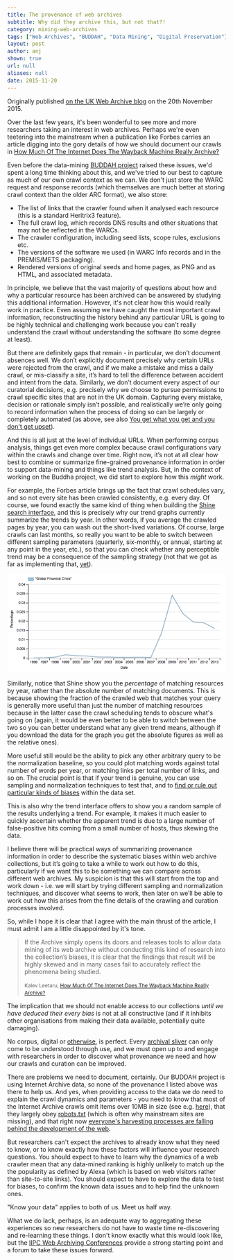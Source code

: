 ```yaml
---
title: The provenance of web archives
subtitle: Why did they archive this, but not that?!
category: mining-web-archives
tags: ["Web Archives", "BUDDAH", "Data Mining", "Digital Preservation"]
layout: post
author: anj
shown: true
url: null
aliases: null
date: 2015-11-20
---
```


Originally published [on the UK Web Archive blog](http://britishlibrary.typepad.co.uk/webarchive/2015/11/the-provenance-of-web-archives.html) on the 20th November 2015.

Over the last few years, it's been wonderful to see more and more researchers taking an interest in web archives. Perhaps we're even teetering into the mainstream when a publication like Forbes carries an article digging into the gory details of how we should document our crawls in [How Much Of The Internet Does The Wayback Machine Really Archive?](http://www.forbes.com/sites/kalevleetaru/2015/11/16/how-much-of-the-internet-does-the-wayback-machine-really-archive/)

<!--break-->

Even before the data-mining [BUDDAH project](http://buddah.projects.history.ac.uk/) raised these issues, we'd spent a long time thinking about this, and we've tried to our best to capture as much of our own crawl context as we can. We don't just store the WARC request and response records (which themselves are much better at storing crawl context than the older ARC format), we also store:

- The list of links that the crawler found when it analysed each resource (this is a standard Heritrix3 feature).
- The full crawl log, which records DNS results and other situations that may not be reflected in the WARCs.
- The crawler configuration, including seed lists, scope rules, exclusions etc.
- The versions of the software we used (in WARC Info records and in the PREMIS/METS packaging).
- Rendered versions of original seeds and home pages, as PNG and as HTML, and associated metadata.

In principle, we believe that the vast majority of questions about how and why a particular resource has been archived can be answered by studying this additional information. However, it's not clear how this would really work in practice. Even assuming we have caught the most important crawl information, reconstructing the history behind any particular URL is going to be highly technical and challenging work because you can't really understand the crawl without understanding the software (to some degree at least).

But there are definitely gaps that remain - in particular, we don’t document absences well. We don’t explicitly document precisely why certain URLs were rejected from the crawl, and if we make a mistake and miss a daily crawl, or mis-classify a site, it’s hard to tell the difference between accident and intent from the data. Similarly, we don’t document every aspect of our curatorial decisions, e.g. precisely why we choose to pursue permissions to crawl specific sites that are not in the UK domain. Capturing every mistake, decision or rationale simply isn’t possible, and realistically we’re only going to record information when the process of doing so can be largely or completely automated (as above, see also [You get what you get and you don't get upset](http://blog.dshr.org/2015/11/you-get-what-you-get-and-you-dont-get.html)).

And this is all just at the level of individual URLs. When performing corpus analysis, things get even more complex because crawl configurations vary within the crawls and change over time. Right now, it’s not at all clear how best to combine or summarize fine-grained provenance information in order to support data-mining and things like trend analysis. But, in the context of working on the Buddha project, we did start to explore how this *might* work. 

For example, the Forbes article brings up the fact that crawl schedules vary, and so not every site has been crawled consistently, e.g. every day. Of course, we found exactly the same kind of thing when building the [Shine search interface](https://www.webarchive.org.uk/shine/graph), and this is precisely why our trend graphs currently summarize the trends by year. In other words, if you average the crawled pages by year, you can wash out the short-lived variations.  Of course, large crawls can last months, so really you want to be able to switch between different sampling parameters (quarterly, six-monthly, or annual, starting at any point in the year, etc.), so that you can check whether any perceptible trend may be a consequence of the sampling strategy (not that we got as far as implementing that, [yet](https://github.com/ukwa/shine/pulls)).

[!["Global Financial Crisis"](/blog/images/shine-global-financial-crisis.png)](https://www.webarchive.org.uk/shine/graph?query=%22Global+Financial+Crisis%22&year_start=1996&year_end=2013&action=update)

Similarly, notice that Shine show you the *percentage* of matching resources by year, rather than the absolute number of matching documents.  This is because showing the fraction of the crawled web that matches your query is generally more useful than just the number of matching resources because in the latter case the crawl scheduling tends to obscure what's going on (again, it would be even better to be able to switch between the two so you can better understand what any given trend means, although if you download the data for the graph you get the absolute figures as well as the relative ones). 

More useful still would be the ability to pick any other arbitrary query to be the normalization baseline, so you could plot matching words against total number of words per year, or matching links per total number of links, and so on. The crucial point is that if your trend is genuine, you can use sampling and normalization techniques to test that, and to [find or rule out particular kinds of biases](https://acerbialberto.wordpress.com/2013/04/14/normalisation-biases-in-google-ngram/) within the data set.

This is also why the trend interface offers to show you a random sample of the results underlying a trend. For example, it makes it much easier to quickly ascertain whether the apparent trend is due to a large number of false-positive hits coming from a  small number of hosts, thus skewing the data.

I believe there will be practical ways of summarizing provenance information in order to describe the systematic biases within web archive collections, but it’s going to take a while to work out how to do this, particularly if we want this to be something we can compare across different web archives. My suspicion is that this will start from the top and work down - i.e. we will start by trying different sampling and normalization techniques, and discover what seems to work, then later on we’ll be able to work out how this arises from the fine details of the crawling and curation processes involved.

So, while I hope it is clear that I agree with the main thrust of the article, I must admit I am a little disappointed by it's tone.

> If the Archive simply opens its doors and releases tools to allow data mining of its web archive without conducting this kind of research into the collection’s biases, it is clear that the findings that result will be highly skewed and in many cases fail to accurately reflect the phenomena being studied.
>
> <small>Kalev Leetaru, [How Much Of The Internet Does The Wayback Machine Really Archive?](http://www.forbes.com/sites/kalevleetaru/2015/11/16/how-much-of-the-internet-does-the-wayback-machine-really-archive/)</small>

The implication that we should not enable access to our collections *until we have deduced their every bias* is not at all constructive (and if it inhibits other organisations from making their data available, potentially quite damaging).

No corpus, digital or [otherwise](http://www.wired.com/2015/10/pitfalls-of-studying-language-with-google-ngram/), is perfect. Every [archival sliver](http://inkdroid.org/2013/11/26/the-web-as-a-preservation-medium/) can only come to be understood through use, and we must open up to and engage with researchers in order to discover what provenance we need and how our crawls and curation can be improved.

There are problems we need to document, certainly. Our BUDDAH project is using Internet Archive data, so none of the provenance I listed above was there to help us. And yes, when providing access to the data we do need to explain the crawl dynamics and parameters - you need to know that most of the Internet Archive crawls omit items over 10MB in size (see e.g. [here](http://readme.lk/archiving-internet-wayback-machine/)), that they largely obey [robots.txt](https://en.wikipedia.org/wiki/Robots_exclusion_standard) (which is often why mainstream sites are missing), and that right now [everyone's harvesting processes are falling behind the development of the web](http://blog.dshr.org/2012/05/harvesting-and-preserving-future-web.html).

But researchers can't expect the archives to already know what they need to know, or to know exactly how these factors will influence your research questions. You should expect to have to learn why the dynamics of a web crawler mean that any data-mined ranking is highly unlikely to match up the the popularity as defined by Alexa (which is based on web visitors rather than site-to-site links). You should expect to have to explore the data to test for biases, to confirm the known data issues and to help find the unknown ones. 

"Know your data" applies to both of us. Meet us half way.

What we do lack, perhaps, is an adequate way to aggregating these experiences so new researchers do not have to waste time re-discovering and re-learning these things. I don't know exactly what this would look like, but the [IIPC Web Archiving Conferences](http://netpreserve.org/2016-general-assembly-web-archiving-conference-reykjav%C3%ADk-overview) provide a strong starting point and a forum to take these issues forward.

